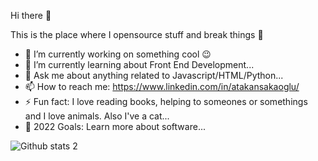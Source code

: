 Hi there 👋

This is the place where I opensource stuff and break things 🤣

- 🔭 I’m currently working on something cool 😉
- 🌱 I’m currently learning about Front End Development...
- 💬 Ask me about anything related to Javascript/HTML/Python...
- 📫 How to reach me: https://www.linkedin.com/in/atakansakaoglu/
- ⚡ Fun fact: I love reading books, helping to someones or somethings and I love animals. Also I've a cat...
- 🥅 2022 Goals: Learn more about software...



![Github stats 2](https://github-readme-stats.vercel.app/api?username=sakaoglua&show_icons=true&theme=radical)
